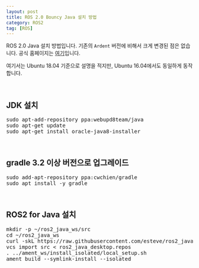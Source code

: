 ```yaml
---
layout: post
title: ROS 2.0 Bouncy Java 설치 방법
category: ROS2
tag: [ROS]
---
```


ROS 2.0 Java 설치 방법입니다. 기존의 `Ardent` 버전에 비해서 크게 변경된 점은 없습니다.
공식 홈페이지는 [여기](https://github.com/esteve/ros2_java)입니다.

여기서는 Ubuntu 18.04 기준으로 설명을 적지만, Ubuntu 16.04에서도 동일하게 동작합니다.

<br>

## JDK 설치

<pre class="prettyprint">
sudo apt-add-repository ppa:webupd8team/java
sudo apt-get update
sudo apt-get install oracle-java8-installer
</pre>

<br>

## gradle 3.2 이상 버전으로 업그레이드

<pre class="prettyprint">
sudo add-apt-repository ppa:cwchien/gradle
sudo apt install -y gradle
</pre>

<br>

## ROS2 for Java 설치 

<pre class="prettyprint">
mkdir -p ~/ros2_java_ws/src
cd ~/ros2_java_ws
curl -skL https://raw.githubusercontent.com/esteve/ros2_java/master/ros2_java_desktop.repos -o ros2_java_desktop.repos
vcs import src < ros2_java_desktop.repos
. ../ament_ws/install_isolated/local_setup.sh
ament build --symlink-install --isolated
</pre>

